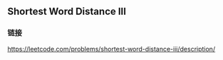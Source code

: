 ## Shortest Word Distance III  
### 链接  
https://leetcode.com/problems/shortest-word-distance-iii/description/